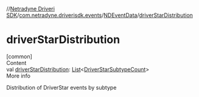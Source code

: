 //[Netradyne Driveri SDK](../../index.md)/[com.netradyne.driverisdk.events](../index.md)/[NDEventData](index.md)/[driverStarDistribution](driver-star-distribution.md)



# driverStarDistribution  
[common]  
Content  
val [driverStarDistribution](driver-star-distribution.md): [List](https://kotlinlang.org/api/latest/jvm/stdlib/kotlin.collections/-list/index.html)<[DriverStarSubtypeCount](../-driver-star-subtype-count/index.md)>  
More info  


Distribution of DriverStar events by subtype

  



